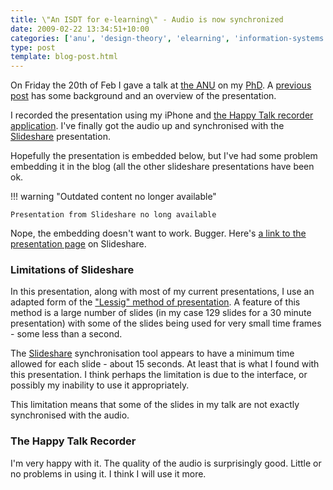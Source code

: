 ```yaml
---
title: \"An ISDT for e-learning\" - Audio is now synchronized
date: 2009-02-22 13:34:51+10:00
categories: ['anu', 'design-theory', 'elearning', 'information-systems', 'psframework', 'thesis', 'webfuse']
type: post
template: blog-post.html
---
```

On Friday the 20th of Feb I gave a talk at [the ANU](http://www.anu.edu.au/) on my [PhD](/blog2/research/phd-thesis/). A [previous post](/blog2/2009/02/21/an-information-systems-design-theory-for-e-learning/) has some background and an overview of the presentation.

I recorded the presentation using my iPhone and [the Happy Talk recorder application](http://appliedvoices.com/HappyTalk_Product_Site/HT_Professional_Recorder.html). I've finally got the audio up and synchronised with the [Slideshare](http://www.slideshare.net/) presentation.

Hopefully the presentation is embedded below, but I've had some problem embedding it in the blog (all the other slideshare presentations have been ok.


!!! warning "Outdated content no longer available"

    Presentation from Slideshare no long available


Nope, the embedding doesn't want to work. Bugger. Here's [a link to the presentation page](http://www.slideshare.net/davidj/an-information-systems-design-theory-for-elearning) on Slideshare.

### Limitations of Slideshare

In this presentation, along with most of my current presentations, I use an adapted form of the ["Lessig" method of presentation](http://presentationzen.blogs.com/presentationzen/2005/10/the_lessig_meth.html). A feature of this method is a large number of slides (in my case 129 slides for a 30 minute presentation) with some of the slides being used for very small time frames - some less than a second.

The [Slideshare](http://slideshare.net/) synchronisation tool appears to have a minimum time allowed for each slide - about 15 seconds. At least that is what I found with this presentation. I think perhaps the limitation is due to the interface, or possibly my inability to use it appropriately.

This limitation means that some of the slides in my talk are not exactly synchronised with the audio.

### The Happy Talk Recorder

I'm very happy with it. The quality of the audio is surprisingly good. Little or no problems in using it. I think I will use it more.